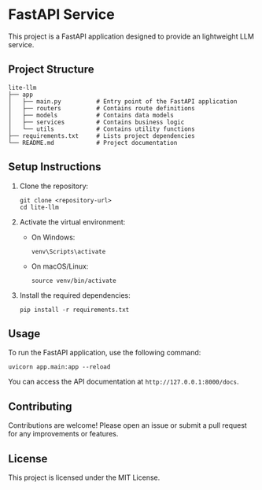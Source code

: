 # FastAPI Service

This project is a FastAPI application designed to provide an lightweight LLM service.


## Project Structure

```
lite-llm
├── app
│   ├── main.py          # Entry point of the FastAPI application
│   ├── routers          # Contains route definitions
│   ├── models           # Contains data models
│   ├── services         # Contains business logic
│   └── utils            # Contains utility functions
├── requirements.txt     # Lists project dependencies
└── README.md            # Project documentation
```

## Setup Instructions

1. Clone the repository:
   ```
   git clone <repository-url>
   cd lite-llm
   ```

1. Activate the virtual environment:
   - On Windows:
     ```
     venv\Scripts\activate
     ```
   - On macOS/Linux:
     ```
     source venv/bin/activate
     ```

1. Install the required dependencies:
   ```
   pip install -r requirements.txt
   ```

## Usage

To run the FastAPI application, use the following command:

```
uvicorn app.main:app --reload
```

You can access the API documentation at `http://127.0.0.1:8000/docs`.

## Contributing

Contributions are welcome! Please open an issue or submit a pull request for any improvements or features.

## License

This project is licensed under the MIT License.